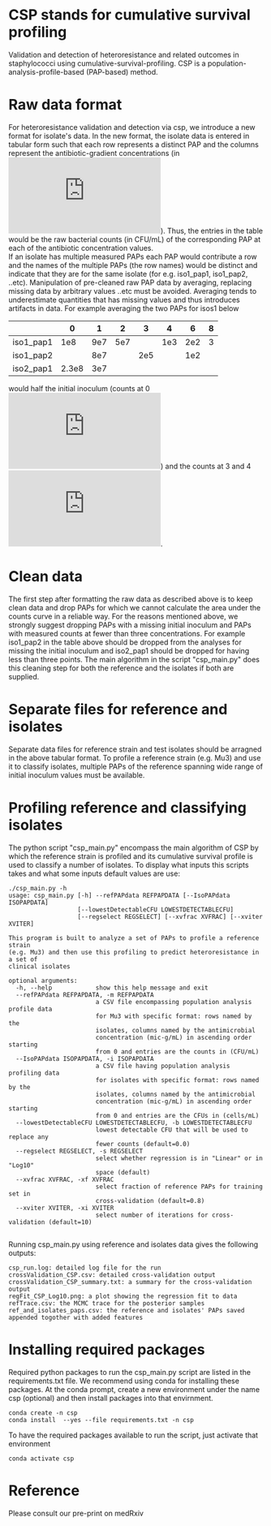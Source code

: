 # CSP stands for cumulative survival profiling
Validation and detection of heteroresistance and related outcomes in staphylococci using cumulative-survival-profiling. CSP is a population-analysis-profile-based (PAP-based) method.
# Raw data format
For heteroresistance validation and detection via csp, we introduce a new format for isolate's data. In the new format, the isolate data is entered in tabular form such that each row represents a distinct PAP and the columns represent the antibiotic-gradient concentrations (in ![equation](https://latex.codecogs.com/gif.latex?%5Cmu%20g/mL)). Thus, the entries in the table would be the raw bacterial counts (in CFU/mL) of the corresponding PAP at each of the antibiotic concentration values.    
If an isolate has multiple measured PAPs each PAP would contribute a row and the names of the multiple PAPs (the row names) would be distinct and indicate that they are for the same isolate (for e.g. iso1_pap1, iso1_pap2, ..etc).
Manipulation of pre-cleaned raw PAP data by averaging, replacing missing data by arbitrary values ..etc must be avoided. Averaging tends to underestimate quantities that has missing values and thus introduces artifacts in data. For example averaging the two PAPs for isos1 below

|          |0 |1  |2  |3  |4  |6|8|
|----------|--|---|---|---|---|---|-|
|iso1_pap1|1e8|9e7|5e7|   |1e3|2e2|3|
|iso1_pap2|   |8e7|   |2e5|   |1e2||5|
|iso2_pap1|2.3e8|3e7|   | |   | | | |

would half the initial inoculum (counts at 0 ![equation](https://latex.codecogs.com/gif.latex?%5Cmu%20g/mL)) and the counts at 3 and 4 ![equation](https://latex.codecogs.com/gif.latex?%5Cmu%20g/mL).
# Clean data
The first step after formatting the raw data as described above is to keep clean data and drop PAPs for which we cannot calculate the area under the counts curve in a reliable way. For the reasons mentioned above, we strongly suggest dropping PAPs with a missing initial inoculum and PAPs with measured counts at fewer than three concentrations. For example iso1_pap2 in the table above should be dropped from the analyses for missing the initial inoculum and iso2_pap1 should be dropped for having less than three points. The main algorithm in the script "csp_main.py" does this cleaning step for both the reference and the isolates if both are supplied.
# Separate files for reference and isolates
Separate data files for reference strain and test isolates should be arragned in the above tabular format. To profile a reference strain (e.g. Mu3) and use it to classify isolates, multiple PAPs of the reference spanning wide range of initial inoculum values must be available.
# Profiling reference and classifying isolates
The python script "csp_main.py" encompass the main algorithm of CSP by which the reference strain is profiled and its cumulative survival profile is used to classify a number of isolates. 
To display what inputs this scripts takes and what some inputs default values are use: 

``` 
./csp_main.py -h 
usage: csp_main.py [-h] --refPAPdata REFPAPDATA [--IsoPAPdata ISOPAPDATA]
                   [--lowestDetectableCFU LOWESTDETECTABLECFU]
                   [--regselect REGSELECT] [--xvfrac XVFRAC] [--xviter XVITER]

This program is built to analyze a set of PAPs to profile a reference strain
(e.g. Mu3) and then use this profiling to predict heteroresistance in a set of
clinical isolates

optional arguments:
  -h, --help            show this help message and exit
  --refPAPdata REFPAPDATA, -m REFPAPDATA
                        a CSV file encompassing population analysis profile data
                        for Mu3 with specific format: rows named by the
                        isolates, columns named by the antimicrobial
                        concentration (mic-g/mL) in ascending order starting
                        from 0 and entries are the counts in (CFU/mL)
  --IsoPAPdata ISOPAPDATA, -i ISOPAPDATA
                        a CSV file having population analysis profiling data
                        for isolates with specific format: rows named by the
                        isolates, columns named by the antimicrobial
                        concentration (mic-g/mL) in ascending order starting
                        from 0 and entries are the CFUs in (cells/mL)
  --lowestDetectableCFU LOWESTDETECTABLECFU, -b LOWESTDETECTABLECFU
                        lowest detectable CFU that will be used to replace any
                        fewer counts (default=0.0)
  --regselect REGSELECT, -s REGSELECT
                        select whether regression is in "Linear" or in "Log10"
                        space (default)
  --xvfrac XVFRAC, -xf XVFRAC
                        select fraction of reference PAPs for training set in
                        cross-validation (default=0.8)
  --xviter XVITER, -xi XVITER
                        select number of iterations for cross-validation (default=10)
                        
```
Running csp_main.py using reference and isolates data gives the following outputs:
```
csp_run.log: detailed log file for the run
crossValidation_CSP.csv: detailed cross-validation output
crossValidation_CSP_summary.txt: a summary for the cross-validation output
regFit_CSP_Log10.png: a plot showing the regression fit to data
refTrace.csv: the MCMC trace for the posterior samples 
ref_and_isolates_paps.csv: the reference and isolates' PAPs saved appended togother with added features
```
# Installing required packages 
Required python packages to run the csp_main.py script are listed in the requirements.txt file. We recommend using conda for installing these packages. At the conda prompt, create a new environment under the name csp (optional) and then install packages into that envirnment. 

```
conda create -n csp
conda install  --yes --file requirements.txt -n csp

```

To have the required packages available to run the script, just activate that environment

```
conda activate csp

```
# Reference
Please consult our pre-print on medRxiv 
